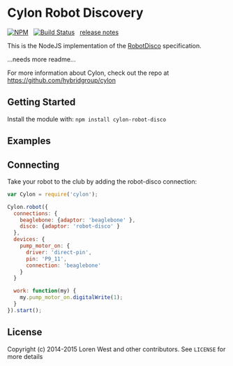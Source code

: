 # Cylon Robot Discovery

[![NPM](https://nodei.co/npm/cylon-robot-disco.svg?downloads=true&downloadRank=true)](https://nodei.co/npm/cylon-robot-disco/)&nbsp;&nbsp;
[![Build Status](https://secure.travis-ci.org/lorenwest/cylon-robot-disco.svg?branch=master)](https://travis-ci.org/lorenwest/cylon-robot-disco)&nbsp;&nbsp;
[release notes](https://github.com/lorenwest/cylon-robot-disco/blob/master/History.md)

This is the NodeJS implementation of the [RobotDisco](https://github.com/lorenwest/robot-disco) specification.

...needs more readme...

For more information about Cylon, check out the repo at
https://github.com/hybridgroup/cylon

## Getting Started

Install the module with: `npm install cylon-robot-disco`

## Examples

## Connecting

Take your robot to the club by adding the robot-disco connection:

```javascript
var Cylon = require('cylon');

Cylon.robot({
  connections: {
    beaglebone: {adaptor: 'beaglebone' },
    disco: {adaptor: 'robot-disco' }
  },
  devices: {
    pump_motor_on: {
      driver: 'direct-pin',
      pin: 'P9_11',
      connection: 'beaglebone'
    }
  }

  work: function(my) {
    my.pump_motor_on.digitalWrite(1);
  }
}).start();
```

## License

Copyright (c) 2014-2015 Loren West and other contributors.
See `LICENSE` for more details
